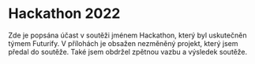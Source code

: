 # Hackathon 2022
Zde je popsána účast v soutěži jménem Hackathon, který byl uskutečněn týmem Futurify. V přílohách je obsažen nezměněný projekt, který jsem předal do soutěže. Také jsem obdržel zpětnou vazbu a výsledek soutěže.
